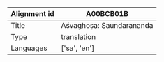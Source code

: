 |Alignment id | A00BCB01B
| --- | --- 
|Title | Aśvaghoṣa: Saundarananda 
|Type | translation
|Languages | ['sa', 'en']